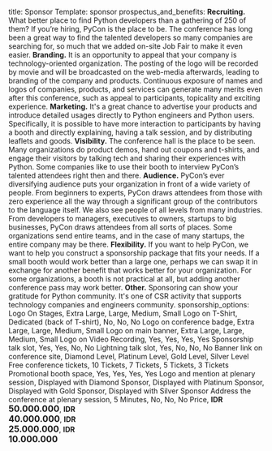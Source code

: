 title: Sponsor
Template: sponsor
prospectus_and_benefits: 
    <strong>Recruiting.</strong> What better place to find Python developers than a gathering of 250 of them? If you’re hiring, PyCon is the place to be. The conference has long been a great way to find the talented developers so many companies are searching for, so much that we added on-site Job Fair to make it even easier.
    <strong>Branding.</strong> It is an opportunity to appeal that your company is technology-oriented organization. The posting of the logo will be recorded by movie and will be broadcasted on the web-media afterwards, leading to branding of the company and products. Continuous exposure of names and logos of companies, products, and services can generate many merits even after this conference, such as appeal to participants, topicality and exciting experience.
    <strong>Marketing.</strong> It's a great chance to advertise your products and introduce detailed usages directly to Python engineers and Python users. Specifically, it is possible to have more interaction to participants by having a booth and directly explaining, having a talk session, and by distributing leaflets and goods.
    <strong>Visibility.</strong> The conference hall is the place to be seen. Many organizations do product demos, hand out coupons and t-shirts, and engage their visitors by talking tech and sharing their experiences with Python. Some companies like to use their booth to interview PyCon’s talented attendees right then and there.
    <strong>Audience.</strong> PyCon’s ever diversifying audience puts your organization in front of a wide variety of people. From beginners to experts, PyCon draws attendees from those with zero experience all the way through a significant group of the contributors to the language itself. We also see people of all levels from many industries. From developers to managers, executives to owners, startups to big businesses, PyCon draws attendees from all sorts of places. Some organizations send entire teams, and in the case of many startups, the entire company may be there.
    <strong>Flexibility.</strong> If you want to help PyCon, we want to help you construct a sponsorship package that fits your needs. If a small booth would work better than a large one, perhaps we can swap it in exchange for another benefit that works better for your organization. For some organizations, a booth is not practical at all, but adding another conference pass may work better.
    <strong>Other.</strong> Sponsoring can show your gratitude for Python community. It's one of CSR activity that supports technology companies and engineers community.
sponsorship_options: Logo On Stages, Extra Large, Large, Medium, Small
    Logo on T-Shirt, Dedicated (back of T-shirt), No, No, No
    Logo on conference badge, Extra Large, Large, Medium, Small
    Logo on main banner, Extra Large, Large, Medium, Small
    Logo on Video Recording, Yes, Yes, Yes, Yes
    Sponsorship talk slot, Yes, Yes, No, No
    Lightning talk slot, Yes, No, No, No
    Banner link on conference site, Diamond Level, Platinum Level, Gold Level, Silver Level
    Free conference tickets, 10 Tickets, 7 Tickets, 5 Tickets, 3 Tickets
    Promotional booth space, Yes, Yes, Yes, Yes
    Logo and mention at plenary session, Displayed with Diamond Sponsor, Displayed with Platinum Sponsor, Displayed with Gold Sponsor, Displayed with Silver Sponsor
    Address the conference at plenary session, 5 Minutes, No, No, No
    Price, <b>IDR<br><span style="font-size: 17px;">50.000.000</span></b>, <b>IDR<br><span style="font-size: 17px;">40.000.000</span></b>, <b>IDR<br><span style="font-size: 17px;">25.000.000</span></b>, <b>IDR<br><span style="font-size: 17px;">10.000.000</span></b>
